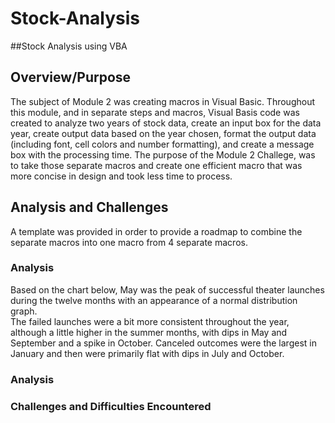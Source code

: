 # Stock-Analysis
##Stock Analysis using VBA

## Overview/Purpose
The subject of Module 2 was creating macros in Visual Basic.  Throughout this module, and in separate steps and macros, Visual Basis code was created to analyze two years of stock data, create an input box for the data year, create output data based on the year chosen, format the output data (including font, cell colors and number formatting), and create a message box with the processing time.  The purpose of the Module 2 Challege, was to take those separate macros and create one efficient macro that was more concise in design and took less time to process. 

## Analysis and Challenges
A template was provided in order to provide a roadmap to combine the separate macros into one macro from 4 separate macros.  

### Analysis 
Based on the chart below, May was the peak of successful theater launches during the twelve months with an appearance of a normal distribution graph.  
The failed launches were a bit more consistent throughout the year, although a little higher in the summer months, with dips in May and September and a 
spike in October.  Canceled outcomes were the largest in January and then were primarily flat with dips in July and October. 

### Analysis 

### Challenges and Difficulties Encountered
